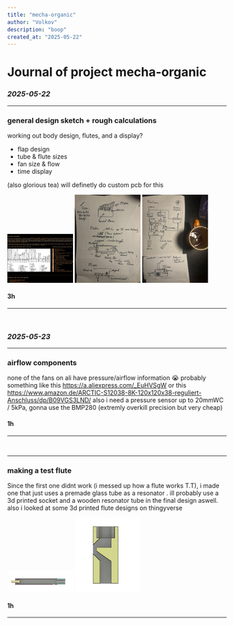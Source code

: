 ```yaml
---
title: "mecha-organic"
author: "Volkov"
description: "boop"
created_at: "2025-05-22"
---
```

# Journal of project mecha-organic

### *2025-05-22*

---
### general design sketch + rough calculations 

working out body design, flutes, and a display?
- flap design
- tube & flute sizes
- fan size & flow
- time display

(also glorious tea)
will definetly do custom pcb for this

<img src="img/log2025-05-23T00:25:42.080Z.png" alt="image" width="30%" />

<img src="img/log2025-05-23T00:52:55.714Z.jpeg" alt="image" width="30%" />

<img src="img/log2025-05-23T00:54:20.191Z.jpeg" alt="image" width="30%" />

#### 3h

---

<br>

### *2025-05-23*

---
### airflow components

none of the fans on ali have pressure/airflow information 😭
probably something like this https://a.aliexpress.com/_EuHVSgW
or this https://www.amazon.de/ARCTIC-S12038-8K-120x120x38-reguliert-Anschluss/dp/B09VGS3LND/
also i need a pressure sensor up to 20mmWC / 5kPa, gonna use the BMP280 (extremly overkill precision but very cheap)

#### 1h

---

<br>

---
### making a test flute

Since the first one didnt work (i messed up how a flute works T.T), i made one that just uses a premade glass tube as a resonator .
ill probably use a 3d printed socket and a wooden resonator tube in the final design aswell. also i looked at some 3d printed flute designs on thingyverse

<img src="img/log2025-05-23T12:44:38.063Z.png" alt="image" width="30%" />

<img src="img/log2025-05-23T14:25:45.817Z.png" alt="image" width="30%" />

#### 1h

---

<br>

